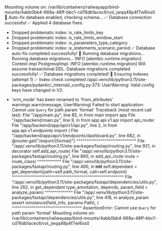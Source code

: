 Mounting volume on: /var/lib/containers/railwayapp/bind-mounts/4abb0bb4-668a-48ff-bbc1-cd76db1acec6/vol_jwqq48p4f7wl6xs0
🔧 Auto-fix database enabled, checking schema...
✅ Database connection successful
✅ Applied 4 database fixes:

- Dropped problematic index: ix_rate_limits_key
- Dropped problematic index: ix_rate_limits_window_start
- Dropped problematic index: ix_parameters_type_category
- Dropped problematic index: ix_statements_scenario_period
  ✅ Database auto-fix completed successfully!
  🚀 Running database migrations...
  Running database migrations...
  INFO [alembic.runtime.migration] Context impl PostgresqlImpl.
  INFO [alembic.runtime.migration] Will assume transactional DDL.
  Database migrations completed successfully!
  ✅ Database migrations completed!
  🔎 Ensuring indexes (attempt 1)
  ✅ Index check completed
  /app/.venv/lib/python3.11/site-packages/pydantic/\_internal/\_config.py:373: UserWarning: Valid config keys have changed in V2:

* 'orm_mode' has been renamed to 'from_attributes'
  warnings.warn(message, UserWarning)
  Failed to start application: Cannot use `Query` for path param 'format'
  Traceback (most recent call last):
  File "/app/main.py", line 85, in <module>
  from main import app
  File "/app/backend/main.py", line 9, in <module>
  from app.api.v1.api import api_router
  File "/app/backend/app/api/v1/api.py", line 2, in <module>
  from app.api.v1.endpoints import (
  File "/app/backend/app/api/v1/endpoints/dashboard.py", line 682, in <module>
  @router.get("/export/{format}")
  ^^^^^^^^^^^^^^^^^^^^^^^^^^^^^^
  File "/app/.venv/lib/python3.11/site-packages/fastapi/routing.py", line 921, in decorator
  self.add_api_route(
  File "/app/.venv/lib/python3.11/site-packages/fastapi/routing.py", line 860, in add_api_route
  route = route_class(
  ^^^^^^^^^^^^
  File "/app/.venv/lib/python3.11/site-packages/fastapi/routing.py", line 490, in **init**
  self.dependant = get_dependant(path=self.path_format, call=self.endpoint)
  ^^^^^^^^^^^^^^^^^^^^^^^^^^^^^^^^^^^^^^^^^^^^^^^^^^^^^^^^
  File "/app/.venv/lib/python3.11/site-packages/fastapi/dependencies/utils.py", line 262, in get_dependant
  type_annotation, depends, param_field = analyze_param(
  ^^^^^^^^^^^^^^
  File "/app/.venv/lib/python3.11/site-packages/fastapi/dependencies/utils.py", line 418, in analyze_param
  assert isinstance(field_info, params.Path), (
  ^^^^^^^^^^^^^^^^^^^^^^^^^^^^^^^^^^^
  AssertionError: Cannot use `Query` for path param 'format'
  Mounting volume on: /var/lib/containers/railwayapp/bind-mounts/4abb0bb4-668a-48ff-bbc1-cd76db1acec6/vol_jwqq48p4f7wl6xs0
